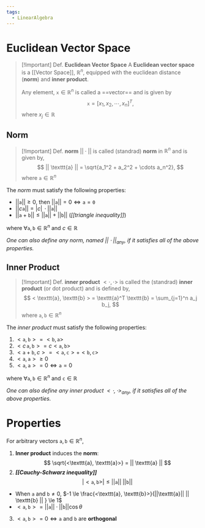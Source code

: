 ```yaml
---
tags:
  - LinearAlgebra
---
```


# Euclidean Vector Space

> [!Important] Def. **Euclidean Vector Space**
> A **Euclidean vector space** is a [[Vector Space]], $\mathbb{R}^n$, equipped with the euclidean distance (**norm**) and **inner product**.
>
> Any element, $\texttt{x} \in \mathbb{R}^n$ is called a ==vector== and is given by
> $$
> \texttt{x}=[x_1, x_2, \cdots, x_n]^T,
> $$
> where $x_j \in \mathbb{R}$


## Norm
> [!Important] Def. **norm**
> $|| \cdot ||$ is called (standrad) **norm** in $\mathbb{R}^n$ and is given by,
> $$
> || \texttt{a} || = \sqrt{a_1^2 + a_2^2 + \cdots a_n^2},
> $$
> where $\texttt{a} \in \mathbb{R}^n$

The *norm* must satisfy the following properties:
- $|| \texttt{a} || \ge 0$, then $|| \texttt{a} || = 0 \Leftrightarrow \texttt{a} = \texttt{0}$
- $|| c \texttt{a} || = |c| \, \cdot || \texttt{a} ||$
- $|| \texttt{a} + \texttt{b} || \le || \texttt{a} || + || \texttt{b} ||$ (*[[triangle inequality]]*)

where $\forall \texttt{a}, \texttt{b} \in \mathbb{R}^n \text{ and } c \in \mathbb{R}$

*One can also define any norm, named $|| \cdot ||_{any}$, if it satisfies all of the above properties.*

## Inner Product
> [!Important] Def. **inner product**
> $<\cdot, \cdot>$ is called the (standrad) **inner product** (or dot product) and is defined by,
> $$
> < \texttt{a}, \texttt{b} > = \texttt{a}^T \texttt{b} = \sum_{j=1}^n a_j b_j,
> $$
> where $\texttt{a}, \texttt{b} \in \mathbb{R}^n$

The *inner product* must satisfy the following properties:
1. $< \texttt{a}, \texttt{b} > = <\texttt{b}, \texttt{a}>$
2. $<c \, \texttt{a}, \texttt{b}> = c<\texttt{a}, \texttt{b}>$
3. $<\texttt{a} + \texttt{b}, c> = <\texttt{a}, \texttt{c}> + <\texttt{b}, \texttt{c}>$
4. $< \texttt{a}, \texttt{a} > \ge 0$
5. $< \texttt{a}, \texttt{a} > = 0 \Leftrightarrow \texttt{a} = 0$

where $\forall \texttt{a}, \texttt{b} \in \mathbb{R}^n \text{ and } \texttt{c} \in \mathbb{R}$

*One can also define any inner product $< \cdot, \cdot >_{any}$, if it satisfies all of the above properties.*

# Properties
For arbitrary vectors $\texttt{a}, \texttt{b} \in \mathbb{R}^n$,

1. **Inner product** induces the **norm**:
$$
\sqrt{<\texttt{a}, \texttt{a}>} = || \texttt{a} ||
$$
2. ***[[Cauchy-Schwarz inequality]]***
$$
| < \texttt{a}, \texttt{b} > | \le || \texttt{a} || \; || \texttt{b} ||
$$
- When $\texttt{a} \text{ and } \texttt{b} \neq 0$, $-1 \le \frac{<\texttt{a}, \texttt{b}>}{||\texttt{a}|| || \texttt{b} || } \le 1$
- $<\texttt{a}, \texttt{b}> = || \texttt{a} || \cdot || \texttt{b} || \cos \theta$

3. $<\texttt{a}, \texttt{b}> = 0 \Leftrightarrow \texttt{a} \text{ and } \texttt{b} \text{ are } \textbf{orthogonal}$